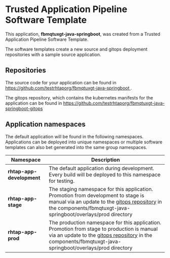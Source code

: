 # Trusted Application Pipeline Software Template

This application, **fbmqtuxgt-java-springboot**, was created from a Trusted Application Pipeline Software Template.

The software templates create a new source and gitops deployment repositories with a sample source application. 

## Repositories

The source code for your application can be found in [https://github.com/testrhtaporg/fbmqtuxgt-java-springboot ](https://github.com/testrhtaporg/fbmqtuxgt-java-springboot ).
 
The gitops repository, which contains the kubernetes manifests for the application can be found in 
[https://github.com/testrhtaporg/fbmqtuxgt-java-springboot-gitops ](https://github.com/testrhtaporg/fbmqtuxgt-java-springboot-gitops ) 

## Application namespaces 

The default application will be found in the following namespaces. Applications can be deployed into unique namespaces or multiple software templates can also bet generated into the same group namespaces.  

|  Namespace   |  Description   |  
| -------- | -------- |   
| **rhtap-app-development** | The default application during development. Every build will be deployed to this namespace for testing. | 
| **rhtap-app-stage** | The staging namespace for this application. Promotion from development to stage is manual via an update to the [gitops repository](https://github.com/testrhtaporg/fbmqtuxgt-java-springboot-gitops ) in the components/fbmqtuxgt-java-springboot/overlays/prod directory |  
| **rhtap-app-prod** | The production namespace for this application. Promotion from stage to production is manual via an update to the [gitops repository](https://github.com/testrhtaporg/fbmqtuxgt-java-springboot-gitops ) in the components/fbmqtuxgt-java-springboot/overlays/prod directory | 